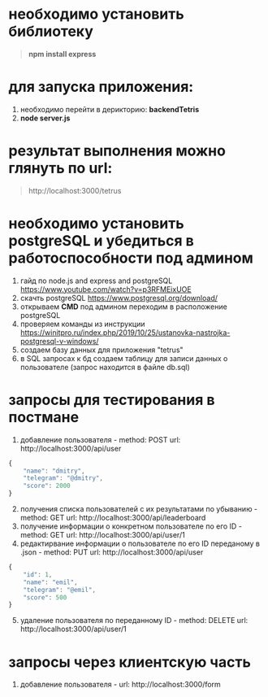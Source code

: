 # необходимо установить библиотеку 
> **npm install express**

# для запуска приложения:
1. необходимо перейти в дерикторию: **backendTetris**
2. **node server.js**

# результат выполнения можно глянуть по url:
> http://localhost:3000/tetrus 

# необходимо установить postgreSQL и убедиться в работоспособности под админом
1. гайд по node.js and express and postgreSQL https://www.youtube.com/watch?v=p3RFMEixUOE
2. скачть postgreSQL https://www.postgresql.org/download/
3. открываем **CMD** под админом переходим в расположение postgreSQL
4. проверяем команды из инструкции https://winitpro.ru/index.php/2019/10/25/ustanovka-nastrojka-postgresql-v-windows/
5. создаем базу данных для приложения "tetrus"
6. в SQL запросах к бд создаем таблицу для записи данных о пользователе (запрос находится в файле db.sql)

# запросы для тестирования в постмане
1. добавление пользователя - method: POST url: http://localhost:3000/api/user
```js
{
    "name": "dmitry",
    "telegram": "@dmitry",
    "score": 2000
}
```
2. получения списка пользователей с их результатами по убыванию - method: GET url: http://localhost:3000/api/leaderboard
3. получение информации о конкретном пользователе по его ID - method: GET url: http://localhost:3000/api/user/1
4. редактирвание информации о пользователе по его ID переданому в .json - method: PUT url: http://localhost:3000/api/user
```js
{
    "id": 1,
    "name": "emil",
    "telegram": "@emil",
    "score": 500
}
```
5. удаление пользователя по переданному ID - method: DELETE url: http://localhost:3000/api/user/1

# запросы через клиентскую часть 
1. добавление пользователя - url: http://localhost:3000/form